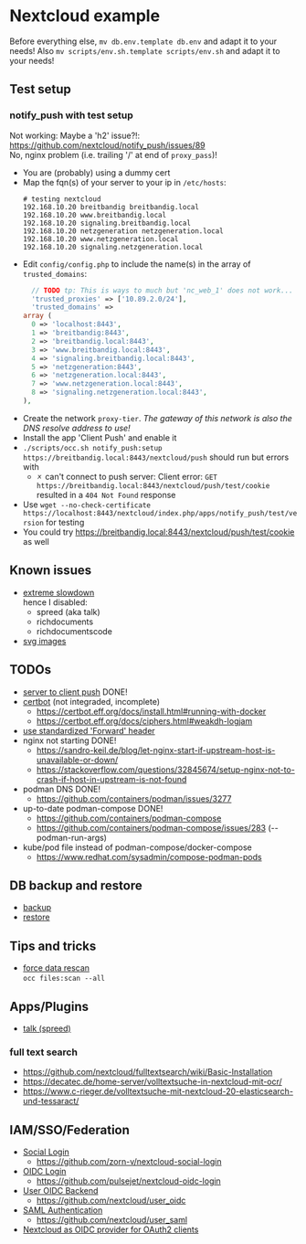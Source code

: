 # Nextcloud example

Before everything else, `mv db.env.template db.env` and adapt it to your needs!
Also `mv scripts/env.sh.template scripts/env.sh` and adapt it to your needs!

## Test setup

### notify_push with test setup

Not working: Maybe a 'h2' issue?!: https://github.com/nextcloud/notify_push/issues/89 <br/>
No, nginx problem (i.e. trailing '/' at end of `proxy_pass`)!

* You are (probably) using a dummy cert
* Map the fqn(s) of your server to your ip in `/etc/hosts`:
  ```
  # testing nextcloud 
  192.168.10.20 breitbandig breitbandig.local
  192.168.10.20 www.breitbandig.local
  192.168.10.20 signaling.breitbandig.local
  192.168.10.20 netzgeneration netzgeneration.local
  192.168.10.20 www.netzgeneration.local
  192.168.10.20 signaling.netzgeneration.local
  ```
* Edit `config/config.php` to include the name(s) in the array of `trusted_domains`:
  ```php
    // TODO tp: This is ways to much but 'nc_web_1' does not work...
    'trusted_proxies' => ['10.89.2.0/24'],
    'trusted_domains' => 
  array (
    0 => 'localhost:8443',
    1 => 'breitbandig:8443',
    2 => 'breitbandig.local:8443',
    3 => 'www.breitbandig.local:8443',
    4 => 'signaling.breitbandig.local:8443',
    5 => 'netzgeneration:8443',
    6 => 'netzgeneration.local:8443',
    7 => 'www.netzgeneration.local:8443',
    8 => 'signaling.netzgeneration.local:8443',
  ),
  ```
* Create the network `proxy-tier`. _The gateway of this network is also the DNS resolve address to use!_
* Install the app 'Client Push' and enable it
* `./scripts/occ.sh notify_push:setup https://breitbandig.local:8443/nextcloud/push` should run but errors with
  + 🗴 can't connect to push server: Client error: `GET https://breitbandig.local:8443/nextcloud/push/test/cookie`
    resulted in a `404 Not Found` response
* Use `wget --no-check-certificate https://localhost:8443/nextcloud/index.php/apps/notify_push/test/version` for testing
* You could try https://breitbandig.local:8443/nextcloud/push/test/cookie as well

## Known issues

* [extreme slowdown](https://github.com/nextcloud/richdocuments/issues/1282) <br/>
  hence I disabled:
  + spreed (aka talk)
  + richdocuments
  + richdocumentscode
* [svg images](https://github.com/nextcloud/docker/issues/14)

## TODOs

* [server to client push](https://github.com/nextcloud/notify_push) DONE!
* [certbot](https://certbot.eff.org/docs/using.html) (not integraded, incomplete)
  + https://certbot.eff.org/docs/install.html#running-with-docker
  + https://certbot.eff.org/docs/ciphers.html#weakdh-logjam
* [use standardized 'Forward' header](https://www.nginx.com/resources/wiki/start/topics/examples/forwarded/)
* nginx not starting DONE!
  + https://sandro-keil.de/blog/let-nginx-start-if-upstream-host-is-unavailable-or-down/
  + https://stackoverflow.com/questions/32845674/setup-nginx-not-to-crash-if-host-in-upstream-is-not-found
* podman DNS DONE!
  + https://github.com/containers/podman/issues/3277
* up-to-date podman-compose DONE!
  + https://github.com/containers/podman-compose
  + https://github.com/containers/podman-compose/issues/283 (--podman-run-args)
* kube/pod file instead of podman-compose/docker-compose
  + https://www.redhat.com/sysadmin/compose-podman-pods

## DB backup and restore

* [backup](https://docs.nextcloud.com/server/latest/admin_manual/maintenance/backup.html)
* [restore](https://docs.nextcloud.com/server/latest/admin_manual/maintenance/restore.html)

## Tips and tricks

* [force data rescan](https://help.nextcloud.com/t/solved-resync-after-hdd-replace-on-server/2882/4) <br/>
  `occ files:scan --all`

## Apps/Plugins

* [talk (spreed)](https://github.com/nextcloud/spreed)

### full text search

* https://github.com/nextcloud/fulltextsearch/wiki/Basic-Installation
* https://decatec.de/home-server/volltextsuche-in-nextcloud-mit-ocr/
* https://www.c-rieger.de/volltextsuche-mit-nextcloud-20-elasticsearch-und-tessaract/

## IAM/SSO/Federation

* [Social Login](https://apps.nextcloud.com/apps/sociallogin)
  + https://github.com/zorn-v/nextcloud-social-login
* [OIDC Login](https://apps.nextcloud.com/apps/oidc_login)
  + https://github.com/pulsejet/nextcloud-oidc-login
* [User OIDC Backend](https://apps.nextcloud.com/apps/user_oidc)
  + https://github.com/nextcloud/user_oidc
* [SAML Authentication](https://apps.nextcloud.com/apps/user_saml)
  + https://github.com/nextcloud/user_saml
* [Nextcloud as OIDC provider for OAuth2 clients](https://docs.nextcloud.com/server/latest/admin_manual/configuration_server/oauth2.html)
